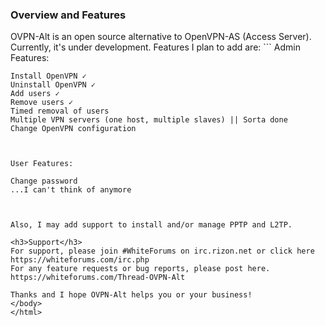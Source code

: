 <html>
<body>
<h3>Overview and Features</h3>
OVPN-Alt is an open source alternative to OpenVPN-AS (Access Server). Currently, it's under development. Features I plan to add are:
```
	Admin Features:
	
	Install OpenVPN ✓
	Uninstall OpenVPN ✓
	Add users ✓
	Remove users ✓
	Timed removal of users
	Multiple VPN servers (one host, multiple slaves) || Sorta done
	Change OpenVPN configuration
                                


	User Features:
	
	Change password
	...I can't think of anymore



	Also, I may add support to install and/or manage PPTP and L2TP.


```
<h3>Support</h3>
For support, please join #WhiteForums on irc.rizon.net or click here https://whiteforums.com/irc.php
For any feature requests or bug reports, please post here. https://whiteforums.com/Thread-OVPN-Alt

Thanks and I hope OVPN-Alt helps you or your business!
</body>
</html>

